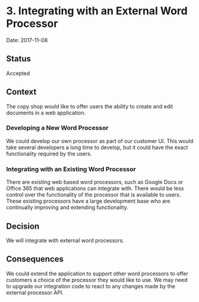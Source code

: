 # 3. Integrating with an External Word Processor

Date: 2017-11-08

## Status

Accepted

## Context

The copy shop would like to offer users the ability to create and edit documents in a web application. 

### Developing a New Word Processor
We could develop our own processor as part of our customer UI. This would take several developers a long time to develop, but it could have the exact functionality required by the users.

### Integrating with an Existing Word Processor
There are existing web based word processors, such as Google Docs or Office 365 that web applications can integrate with. There would be less control over the functionality of the processor that is available to users. These existing processors have a large development base who are continually improving and extending functionality.

## Decision

We will integrate with external word processors. 

## Consequences

We could extend the application to support other word processors to offer customers a choice of the processor they would like to use. 
We may need to upgrade our integration code to react to any changes made by the external processor API.
